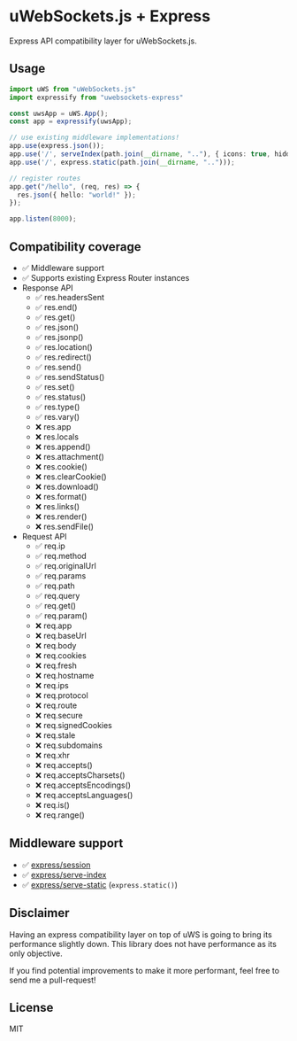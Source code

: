 # uWebSockets.js + Express

Express API compatibility layer for uWebSockets.js.

## Usage

```typescript
import uWS from "uWebSockets.js"
import expressify from "uwebsockets-express"

const uwsApp = uWS.App();
const app = expressify(uwsApp);

// use existing middleware implementations!
app.use(express.json());
app.use('/', serveIndex(path.join(__dirname, ".."), { icons: true, hidden: true }))
app.use('/', express.static(path.join(__dirname, "..")));

// register routes
app.get("/hello", (req, res) => {
  res.json({ hello: "world!" });
});

app.listen(8000);
```

## Compatibility coverage

- ✅ Middleware support
- ✅ Supports existing Express Router instances
- Response API
  - ✅ res.headersSent
  - ✅ res.end()
  - ✅ res.get()
  - ✅ res.json()
  - ✅ res.jsonp()
  - ✅ res.location()
  - ✅ res.redirect()
  - ✅ res.send()
  - ✅ res.sendStatus()
  - ✅ res.set()
  - ✅ res.status()
  - ✅ res.type()
  - ✅ res.vary()
  - ❌ res.app
  - ❌ res.locals
  - ❌ res.append()
  - ❌ res.attachment()
  - ❌ res.cookie()
  - ❌ res.clearCookie()
  - ❌ res.download()
  - ❌ res.format()
  - ❌ res.links()
  - ❌ res.render()
  - ❌ res.sendFile()
- Request API
  - ✅ req.ip
  - ✅ req.method
  - ✅ req.originalUrl
  - ✅ req.params
  - ✅ req.path
  - ✅ req.query
  - ✅ req.get()
  - ✅ req.param()
  - ❌ req.app
  - ❌ req.baseUrl
  - ❌ req.body
  - ❌ req.cookies
  - ❌ req.fresh
  - ❌ req.hostname
  - ❌ req.ips
  - ❌ req.protocol
  - ❌ req.route
  - ❌ req.secure
  - ❌ req.signedCookies
  - ❌ req.stale
  - ❌ req.subdomains
  - ❌ req.xhr
  - ❌ req.accepts()
  - ❌ req.acceptsCharsets()
  - ❌ req.acceptsEncodings()
  - ❌ req.acceptsLanguages()
  - ❌ req.is()
  - ❌ req.range()

## Middleware support
- ✅ [express/session](https://github.com/expressjs/session)
- ✅ [express/serve-index](https://github.com/expressjs/serve-index)
- ✅ [express/serve-static](https://github.com/expressjs/serve-static) (`express.static()`)


## Disclaimer

Having an express compatibility layer on top of uWS is going to bring its performance slightly down. This library does not have performance as its only objective.

If you find potential improvements to make it more performant, feel free to send me a pull-request!

## License

MIT
